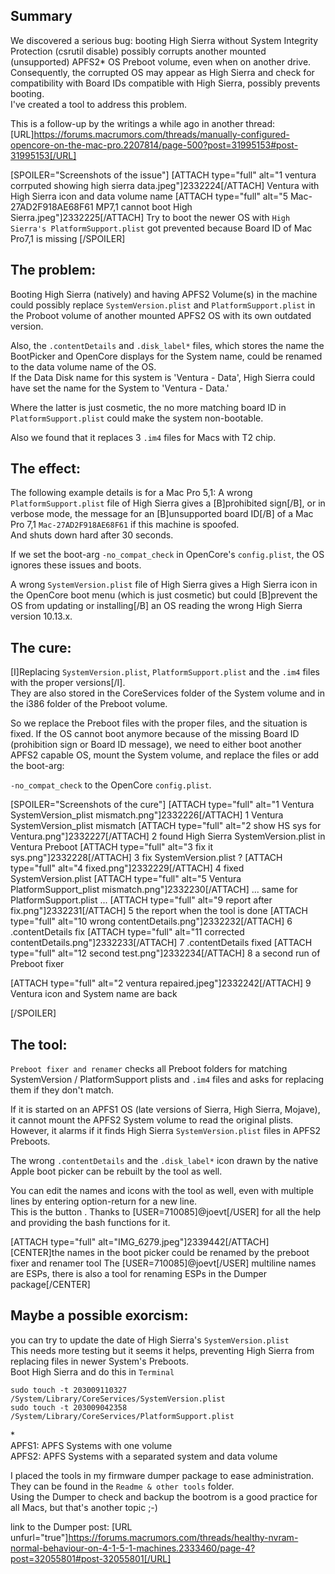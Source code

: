 ## Summary

We discovered a serious bug: booting High Sierra without System Integrity Protection (csrutil disable) possibly corrupts another mounted (unsupported) APFS2* OS Preboot volume, even when on another drive.  
Consequently, the corrupted OS may appear as High Sierra and check for compatibility with Board IDs compatible with High Sierra, possibly prevents booting.  
I've created a tool to address this problem.

This is a follow-up by the writings a while ago in another thread:  
[URL]https://forums.macrumors.com/threads/manually-configured-opencore-on-the-mac-pro.2207814/page-500?post=31995153#post-31995153[/URL]

[SPOILER="Screenshots of the issue"]
[ATTACH type="full" alt="1 ventura corrputed showing high sierra data.jpeg"]2332224[/ATTACH]
Ventura with High Sierra icon and data volume name
[ATTACH type="full" alt="5 Mac-27AD2F918AE68F61 MP7,1 cannot boot High Sierra.jpeg"]2332225[/ATTACH]
Try to boot the newer OS with ```High Sierra's PlatformSupport.plist``` got prevented because Board ID of Mac Pro7,1 is missing
[/SPOILER]

## The problem:

Booting High Sierra (natively) and having APFS2 Volume(s) in the machine could possibly replace ```SystemVersion.plist``` and ```PlatformSupport.plist``` in the Proboot volume of another mounted APFS2 OS with its own outdated version.  

Also, the ```.contentDetails``` and ```.disk_label*``` files, which stores the name the BootPicker and OpenCore displays for the System name, could be renamed to the data volume name of the OS.  
If the Data Disk name for this system is 'Ventura - Data', High Sierra could have set the name for the System to 'Ventura - Data.'  

Where the latter is just cosmetic, the no more matching board ID in ```PlatformSupport.plist``` could make the system non-bootable.  

Also we found that it replaces 3 ```.im4``` files for Macs with T2 chip.  


## The effect:

The following example details is for a Mac Pro 5,1: A wrong ```PlatformSupport.plist``` file of High Sierra gives a [B]prohibited sign[/B], or in verbose mode, the message for an [B]unsupported board ID[/B] of a Mac Pro 7,1 ```Mac-27AD2F918AE68F61``` if this machine is spoofed.  
And shuts down hard after 30 seconds.

If we set the boot-arg ```-no_compat_check``` in OpenCore's ```config.plist```, the OS ignores these issues and boots.  

A wrong ```SystemVersion.plist``` file of High Sierra gives a High Sierra icon in the OpenCore boot menu (which is just cosmetic) but could [B]prevent the OS from updating or installing[/B] an OS reading the wrong High Sierra version 10.13.x.  


## The cure:

[I]Replacing ```SystemVersion.plist```, ```PlatformSupport.plist``` and the ```.im4``` files with the proper versions[/I].  
They are also stored in the CoreServices folder of the System volume and in the i386 folder of the Preboot volume.

So we replace the Preboot files with the proper files, and the situation is fixed. 
If the OS cannot boot anymore because of the missing Board ID (prohibition sign or Board ID message), we need to either boot another APFS2 capable OS, mount the System volume, and replace the files or add the boot-arg:  

```-no_compat_check``` to the OpenCore ```config.plist```.

[SPOILER="Screenshots of the cure"]
[ATTACH type="full" alt="1 Ventura SystemVersion_plist mismatch.png"]2332226[/ATTACH]
1 Ventura SystemVersion_plist mismatch
[ATTACH type="full" alt="2 show HS sys for Ventura.png"]2332227[/ATTACH]
2 found High Sierra SystemVersion.plist in Ventura Preboot
[ATTACH type="full" alt="3 fix it sys.png"]2332228[/ATTACH]
3 fix SystemVersion.plist ?
[ATTACH type="full" alt="4 fixed.png"]2332229[/ATTACH]
4 fixed SystemVersion.plist
[ATTACH type="full" alt="5 Ventura PlatformSupport_plist mismatch.png"]2332230[/ATTACH]
... same for PlatformSupport.plist ...
[ATTACH type="full" alt="9 report after fix.png"]2332231[/ATTACH]
5 the report when the tool is done
[ATTACH type="full" alt="10 wrong contentDetails.png"]2332232[/ATTACH]
6 .contentDetails fix
[ATTACH type="full" alt="11 corrected contentDetails.png"]2332233[/ATTACH]
7 .contentDetails fixed
[ATTACH type="full" alt="12 second test.png"]2332234[/ATTACH]
8 a second run of Preboot fixer

[ATTACH type="full" alt="2 ventura repaired.jpeg"]2332242[/ATTACH]
9 Ventura icon and System name are back

[/SPOILER]

## The tool:


```Preboot fixer and renamer``` checks all Preboot folders for matching SystemVersion / PlatformSupport plists and ```.im4``` files and asks for replacing them if they don't match.  

If it is started on an APFS1 OS (late versions of Sierra, High Sierra, Mojave), it cannot mount the APFS2 System volume to read the original plists.  
However, it alarms if it finds High Sierra ```SystemVersion.plist``` files in APFS2 Preboots.  

The wrong ```.contentDetails``` and the ```.disk_label*``` icon drawn by the native Apple boot picker can be rebuilt by the tool as well.  

You can edit the names and icons with the tool as well, even with multiple lines by entering option-return for a new line.  
This is the button <proceed with label editor>. Thanks to [USER=710085]@joevt[/USER] for all the help and providing the bash functions for it.  

[ATTACH type="full" alt="IMG_6279.jpeg"]2339442[/ATTACH]
[CENTER]the names in the boot picker could be renamed by the preboot fixer and renamer tool
The [USER=710085]@joevt[/USER] multiline names are ESPs, there is also a tool for renaming ESPs in the Dumper package[/CENTER]



## Maybe a possible exorcism:

you can try to update the date of High Sierra's ```SystemVersion.plist```  
This needs more testing but it seems it helps, preventing High Sierra from replacing files in newer System's Preboots.  
Boot High Sierra and do this in ```Terminal```  

```
sudo touch -t 203009110327 /System/Library/CoreServices/SystemVersion.plist
sudo touch -t 203009042358 /System/Library/CoreServices/PlatformSupport.plist
```



\*  
APFS1: APFS Systems with one volume  
APFS2: APFS Systems with a separated system and data volume  



I placed the tools in my firmware dumper package to ease administration.
They can be found in the ```Readme & other tools``` folder.  
Using the Dumper to check and backup the bootrom is a good practice for all Macs, but that's another topic ;-)  




link to the Dumper post:
[URL unfurl="true"]https://forums.macrumors.com/threads/healthy-nvram-normal-behaviour-on-4-1-5-1-machines.2333460/page-4?post=32055801#post-32055801[/URL]

